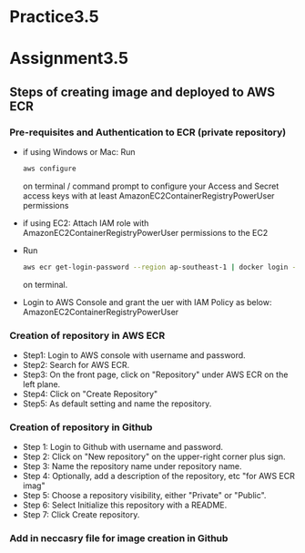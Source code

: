 # Practice3.5
# Assignment3.5

## Steps of creating image and deployed to AWS ECR

### Pre-requisites and Authentication to ECR (private repository)
- if using Windows or Mac:
    Run 
    ```sh
    aws configure
    ```
    on terminal / command prompt to configure your Access and Secret access keys with at least AmazonEC2ContainerRegistryPowerUser permissions
- if using EC2:
    Attach IAM role with AmazonEC2ContainerRegistryPowerUser permissions to the EC2 

- Run
    ```sh
    aws ecr get-login-password --region ap-southeast-1 | docker login --username AWS --password-stdin <aws account number>.dkr.ecr.ap-southeast-1.amazonaws.com
    ```
    on terminal.

- Login to AWS Console and grant the uer with IAM Policy as below:
    AmazonEC2ContainerRegistryPowerUser 

### Creation of repository in AWS ECR

- Step1:  Login to AWS console with username and password. 
- Step2: Search for AWS ECR.
- Step3: On the front page, click on "Repository" under AWS ECR on the left plane.
- Step4: Click on "Create Repository"
- Step5: As default setting and name the repository.

### Creation of repository in Github

- Step 1: Login to Github with username and password. 
- Step 2: Click on "New repository" on the upper-right corner plus sign.
- Step 3: Name the repository name under repository name. 
- Step 4: Optionally, add a description of the repository, etc "for AWS ECR imag"
- Step 5: Choose a repository visibility, either "Private" or "Public".
- Step 6: Select Initialize this repository with a README.
- Step 7: Click Create repository.

### Add in neccasry file for image creation in Github

